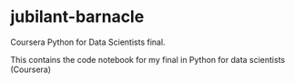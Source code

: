 # jubilant-barnacle
Coursera Python for Data Scientists final.

This contains the code notebook for my final in Python for data scientists (Coursera)
